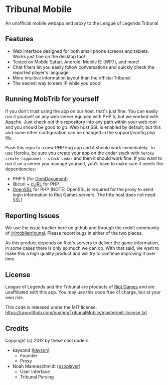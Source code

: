 Tribunal Mobile
===============

An unofficial mobile webapp and proxy to the League of Legends Tribunal

Features
--------

* Web interface designed for both small phone screens and tablets. Works just fine on the desktop too!
* Tested on Mobile Safari, Android, Mobile IE (WP7), and more!
* Chat filters let you easily follow conversations and quickly check the reported player's language
* More intuitive information layout than the official Tribunal
* The easiest way to earn IP while you poop!

Running MobTrib for yourself
----------------------------

If you don't trust using the app on our host, that's just fine. You can easily run it yourself on any
web server equiped with PHP 5, but we worked with Apache. Just check out this repository into any path within
your web root and you should be good to go. Web host SSL is enabled by default, but this and some
other configuration can be changed in the support/config.php file.

Push this repo to a new PHP Fog app and it should work immediately. To use Heroku, be sure you create
your app on the cedar stack with `heroku create [appname] --stack cedar` and then it should work fine.
If you want to run it on a server you manage yourself, you'll have to make sure it meets the dependencies:

* PHP 5 (for [DomDocument](http://us.php.net/manual/en/class.domdocument.php))
* libcurl + [cURL](http://us.php.net/manual/en/book.curl.php) for PHP
* [OpenSSL](http://us.php.net/manual/en/book.openssl.php) for PHP (NOTE: OpenSSL is required
  for the proxy to send login information to Riot Games servers. The http host does not need SSL)

Reporting Issues
----------------

We use the issue tracker here on github and through the reddit community
of [/r/mobiletribunal](http://www.reddit.com/r/mobiletribunal). Please report
bugs in either of the two places.

As this product depends on Riot's servers to deliver the game information,
in some cases there is only so much we can do. With that said, we want to make
this a high quality product and will try to continue improving it over time.

License
-------

League of Legends and the Tribunal are products of [Riot Games](http://riotgames.com/)
and are unaffiliated with this app. You may use this code free of charge, but at your own risk.

This code is released under the MIT license.
https://raw.github.com/noahm/TribunalMobile/master/mit-license.txt

Credits
-------

Copyright (c) 2012 by these cool duders:

* kaysond ([kayson](http://www.reddit.com/user/kayson))
	* Founder
	* Proxy
* Noah Manneschmidt ([psoplayer](http://www.reddit.com/user/psoplayer))
	* User Interface
	* Tribunal Parsing

